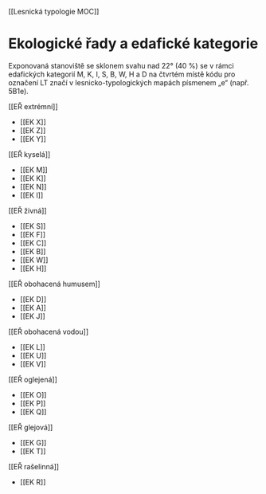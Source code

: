 [[Lesnická typologie MOC]]

# Ekologické řady a edafické kategorie

Exponovaná stanoviště se sklonem svahu nad 22° (40 %) se v rámci edafických kategorií M, K, I, S, B, W, H a D na čtvrtém místě kódu pro označení LT značí v lesnicko-typologických mapách písmenem „e“ (např. 5B1e).

[[EŘ extrémní]]
- [[EK X]]
- [[EK Z]]
- [[EK Y]]

[[EŘ kyselá]]
- [[EK M]]
- [[EK K]]
- [[EK N]]
- [[EK I]]

[[EŘ živná]]
- [[EK S]]
- [[EK F]]
- [[EK C]]
- [[EK B]]
- [[EK W]]
- [[EK H]]

[[EŘ obohacená humusem]]
- [[EK D]]
- [[EK A]]
- [[EK J]]

[[EŘ obohacená vodou]]
- [[EK L]]
- [[EK U]]
- [[EK V]]

[[EŘ oglejená]]
- [[EK O]]
- [[EK P]]
- [[EK Q]]

[[EŘ glejová]]
- [[EK G]]
- [[EK T]]

[[EŘ rašelinná]]
- [[EK R]]
